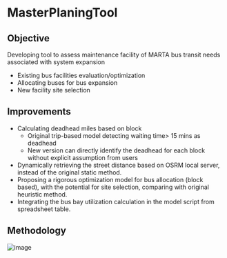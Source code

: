 # MasterPlaningTool
## Objective
Developing tool to assess maintenance facility of MARTA bus transit needs associated with system expansion
* Existing bus facilities evaluation/optimization
* Allocating buses for bus expansion 
* New facility site selection
## Improvements
* Calculating deadhead miles based on block
  * Original trip-based model detecting waiting time> 15 mins as deadhead 
  * New version can directly identify the deadhead for each block without explicit assumption from users
* Dynamically retrieving the street distance based on OSRM local server, instead of the original static method.
* Proposing a rigorous optimization model for bus allocation (block based), with the potential for site selection, comparing with original heuristic method.
* Integrating the bus bay utilization calculation in the model script from spreadsheet table.
## Methodology
![image](https://github.com/chihongbo/MasterPlaningTool/assets/4943641/1ec81b53-2ebb-43c8-9ea5-2a4e83e1498e)




